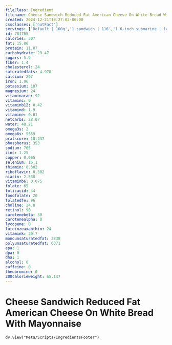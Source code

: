 ```yaml
---
fileClass: Ingredient
filename: Cheese Sandwich Reduced Fat American Cheese On White Bread With Mayonnaise
created: 2024-12-21T19:27:02-06:00
cssclasses: ['nutFact']
servings: ['Default | 100g','1 sandwich | 116','1 6-inch submarine | 140','1 12-inch submarine | 280']
id: 781765
calories: 307
fat: 15.86
protein: 11.07
carbohydrate: 29.47
sugars: 5.9
fiber: 1.4
cholesterol: 24
saturatedfats: 4.978
calcium: 267
iron: 1.96
potassium: 187
magnesium: 24
vitaminarae: 92
vitaminc: 0
vitaminb12: 0.42
vitamind: 1.9
vitamine: 0.61
netcarbs: 28.07
water: 40.21
omega3s: 2
omega6s: 5559
pralscore: 10.437
phosphorus: 353
sodium: 765
zinc: 1.25
copper: 0.065
selenium: 16.1
thiamin: 0.302
riboflavin: 0.302
niacin: 2.538
vitaminb6: 0.075
folate: 65
folicacid: 44
foodfolate: 20
folatedfe: 96
choline: 24.8
retinol: 90
carotenebeta: 30
carotenealpha: 0
lycopene: 0
luteinzeaxanthin: 24
vitamink: 20.7
monounsaturatedfat: 3838
polyunsaturatedfat: 6371
epa: 1
dpa: 0
dha: 1
alcohol: 0
caffeine: 0
theobromine: 0
200calorieweight: 65.147
---
```


# Cheese Sandwich Reduced Fat American Cheese On White Bread With Mayonnaise

```dataviewjs
dv.view("Meta/Scripts/IngredientsFooter")
```